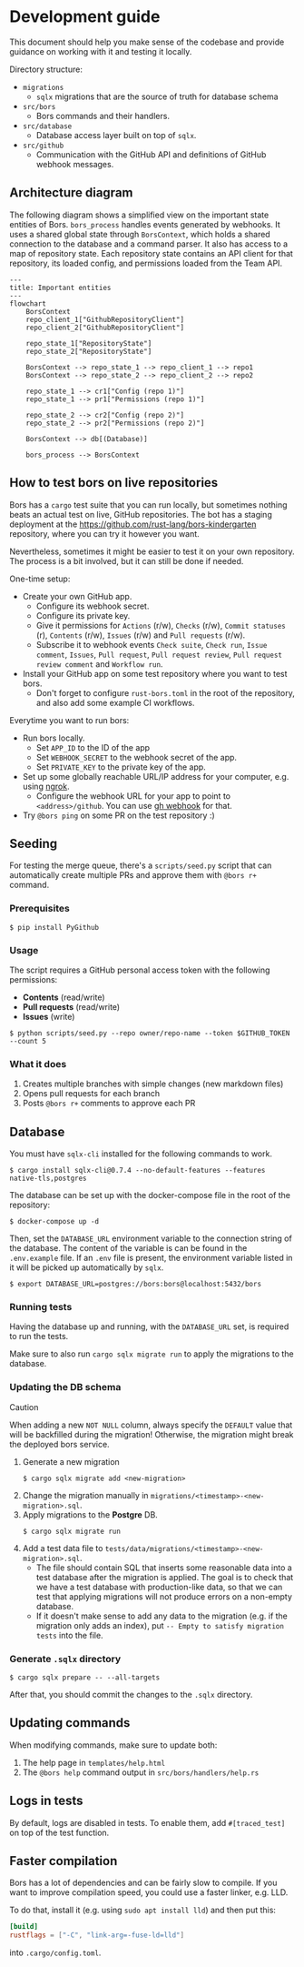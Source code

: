 # Development guide
This document should help you make sense of the codebase and provide
guidance on working with it and testing it locally.

Directory structure:
- `migrations`
    - `sqlx` migrations that are the source of truth for database schema
- `src/bors`
    - Bors commands and their handlers.
- `src/database`
    - Database access layer built on top of `sqlx`.
- `src/github`
    - Communication with the GitHub API and definitions of GitHub webhook messages.

## Architecture diagram
The following diagram shows a simplified view on the important state entities of Bors. `bors_process` handles events generated by webhooks. It uses a shared global state through `BorsContext`, which holds a shared connection to the database and a command parser. It also has access to a map of repository state. Each repository state contains an API client for that repository, its loaded config, and permissions loaded from the Team API.

```mermaid
---
title: Important entities
---
flowchart
    BorsContext
    repo_client_1["GithubRepositoryClient"]
    repo_client_2["GithubRepositoryClient"]

    repo_state_1["RepositoryState"]
    repo_state_2["RepositoryState"]

    BorsContext --> repo_state_1 --> repo_client_1 --> repo1
    BorsContext --> repo_state_2 --> repo_client_2 --> repo2

    repo_state_1 --> cr1["Config (repo 1)"]
    repo_state_1 --> pr1["Permissions (repo 1)"]

    repo_state_2 --> cr2["Config (repo 2)"]
    repo_state_2 --> pr2["Permissions (repo 2)"]

    BorsContext --> db[(Database)]

    bors_process --> BorsContext
```

## How to test bors on live repositories
Bors has a `cargo` test suite that you can run locally, but sometimes nothing beats an actual test on live, GitHub
repositories. The bot has a staging deployment at the https://github.com/rust-lang/bors-kindergarten repository,
where you can try it however you want.

Nevertheless, sometimes it might be easier to test it on your own repository. The process is a bit involved, but it
can still be done if needed.

One-time setup:
- Create your own GitHub app.
  - Configure its webhook secret.
  - Configure its private key.
  - Give it permissions for `Actions` (r/w), `Checks` (r/w), `Commit statuses` (r), `Contents` (r/w), `Issues` (r/w) and
  `Pull requests` (r/w).
  - Subscribe it to webhook events `Check suite`, `Check run`, `Issue comment`, `Issues`, `Pull request`,
    `Pull request review`, `Pull request review comment` and `Workflow run`.
- Install your GitHub app on some test repository where you want to test bors.
  - Don't forget to configure `rust-bors.toml` in the root of the repository, and also add some example CI workflows.

Everytime you want to run bors:
- Run bors locally.
  - Set `APP_ID` to the ID of the app
  - Set `WEBHOOK_SECRET` to the webhook secret of the app.
  - Set `PRIVATE_KEY` to the private key of the app.
- Set up some globally reachable URL/IP address for your computer, e.g. using [ngrok](https://ngrok.com/).
  - Configure the webhook URL for your app to point to `<address>/github`. You can use [gh webhook](https://docs.github.com/en/webhooks/testing-and-troubleshooting-webhooks/using-the-github-cli-to-forward-webhooks-for-testing) for that.
- Try `@bors ping` on some PR on the test repository :)

## Seeding
For testing the merge queue, there's a `scripts/seed.py` script that can automatically create multiple PRs and approve them with `@bors r+` command.

### Prerequisites
```console
$ pip install PyGithub
```

### Usage
The script requires a GitHub personal access token with the following permissions:
- **Contents** (read/write)
- **Pull requests** (read/write)
- **Issues** (write)

```console
$ python scripts/seed.py --repo owner/repo-name --token $GITHUB_TOKEN --count 5
```

### What it does
1. Creates multiple branches with simple changes (new markdown files)
2. Opens pull requests for each branch
3. Posts `@bors r+` comments to approve each PR

## Database
You must have `sqlx-cli` installed for the following commands to work.
```console
$ cargo install sqlx-cli@0.7.4 --no-default-features --features native-tls,postgres
```

The database can be set up with the docker-compose file in the root of the repository:

```console
$ docker-compose up -d
```

Then, set the `DATABASE_URL` environment variable to the connection string of the database.
The content of the variable is can be found in the `.env.example` file.
If an `.env` file is present, the environment variable listed in it will be picked up automatically by `sqlx`.

```console
$ export DATABASE_URL=postgres://bors:bors@localhost:5432/bors
```

### Running tests
Having the database up and running, with the `DATABASE_URL` set, is required to run the tests.

Make sure to also run `cargo sqlx migrate run` to apply the migrations to the database.

### Updating the DB schema

> [!CAUTION]
> When adding a new `NOT NULL` column, always specify the `DEFAULT` value that will be backfilled
> during the migration! Otherwise, the migration might break the deployed bors service.

1) Generate a new migration
    ```console
    $ cargo sqlx migrate add <new-migration>
    ```
2) Change the migration manually in `migrations/<timestamp>-<new-migration>.sql`.
3) Apply migrations to the **Postgre** DB.
    ```console
    $ cargo sqlx migrate run
    ```
4) Add a test data file to `tests/data/migrations/<timestamp>-<new-migration>.sql`.
    - The file should contain SQL that inserts some reasonable data into a test database after the migration is applied.
    The goal is to check that we have a test database with production-like data, so that we can test that applying migrations will not produce errors on a non-empty database.
    - If it doesn't make sense to add any data to the migration (e.g. if the migration only adds an index), put `-- Empty to satisfy migration tests` into the file.

### Generate `.sqlx` directory
```console
$ cargo sqlx prepare -- --all-targets
```

After that, you should commit the changes to the `.sqlx` directory.

## Updating commands
When modifying commands, make sure to update both:

1. The help page in `templates/help.html`
2. The `@bors help` command output in `src/bors/handlers/help.rs`

## Logs in tests
By default, logs are disabled in tests. To enable them, add `#[traced_test]`
on top of the test function.

## Faster compilation
Bors has a lot of dependencies and can be fairly slow to compile. If you want to improve compilation speed, you could use a faster linker, e.g. LLD.

To do that, install it (e.g. using `sudo apt install lld`) and then put this:
```toml
[build]
rustflags = ["-C", "link-arg=-fuse-ld=lld"]
```
into `.cargo/config.toml`.

